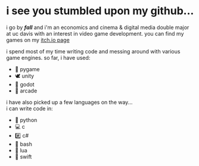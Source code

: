 
# i see you stumbled upon my github...

i go by ***fall*** and i'm an economics and cinema & digital media double major at uc davis with an interest in video game development. 
you can find my games on my [itch.io page](https://fall211.itch.io/) 

i spend most of my time writing code and messing around with various game engines.
so far, i have used:
- 🐍 pygame
- 🕊 unity
- 🤖 godot
- 👾 arcade

i have also picked up a few languages on the way...  
i can write code in:
- 🐍 python
- 💻 c
- #️⃣ c#
- 🤯 bash
- 🌙 lua
- 🐥 swift

